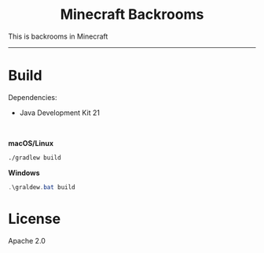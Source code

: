 # <div align="middle">Minecraft Backrooms</div>

This is backrooms in Minecraft

---

# Build

Dependencies:

- Java Development Kit 21

<br>

**macOS/Linux**

```sh
./gradlew build
```

**Windows**

```powershell
.\graldew.bat build
```

# License

Apache 2.0
